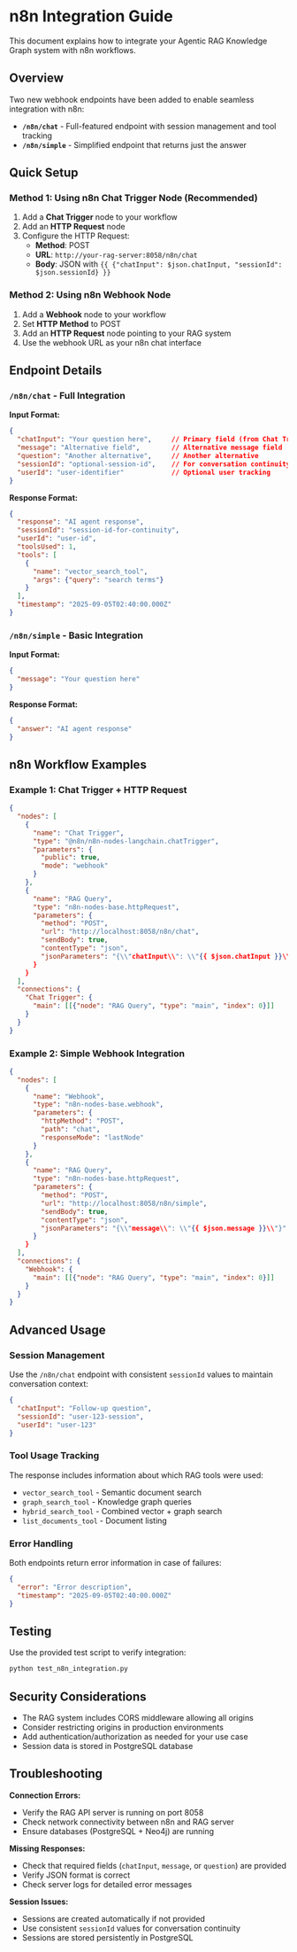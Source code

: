 # n8n Integration Guide

This document explains how to integrate your Agentic RAG Knowledge Graph system with n8n workflows.

## Overview

Two new webhook endpoints have been added to enable seamless integration with n8n:

- **`/n8n/chat`** - Full-featured endpoint with session management and tool tracking
- **`/n8n/simple`** - Simplified endpoint that returns just the answer

## Quick Setup

### Method 1: Using n8n Chat Trigger Node (Recommended)

1. Add a **Chat Trigger** node to your workflow
2. Add an **HTTP Request** node
3. Configure the HTTP Request:
   - **Method**: POST  
   - **URL**: `http://your-rag-server:8058/n8n/chat`
   - **Body**: JSON with `{{ {"chatInput": $json.chatInput, "sessionId": $json.sessionId} }}`

### Method 2: Using n8n Webhook Node

1. Add a **Webhook** node to your workflow
2. Set **HTTP Method** to POST
3. Add an **HTTP Request** node pointing to your RAG system
4. Use the webhook URL as your n8n chat interface

## Endpoint Details

### `/n8n/chat` - Full Integration

**Input Format:**
```json
{
  "chatInput": "Your question here",     // Primary field (from Chat Trigger)
  "message": "Alternative field",        // Alternative message field  
  "question": "Another alternative",     // Another alternative
  "sessionId": "optional-session-id",    // For conversation continuity
  "userId": "user-identifier"            // Optional user tracking
}
```

**Response Format:**
```json
{
  "response": "AI agent response",
  "sessionId": "session-id-for-continuity", 
  "userId": "user-id",
  "toolsUsed": 1,
  "tools": [
    {
      "name": "vector_search_tool",
      "args": {"query": "search terms"}
    }
  ],
  "timestamp": "2025-09-05T02:40:00.000Z"
}
```

### `/n8n/simple` - Basic Integration

**Input Format:**
```json
{
  "message": "Your question here"
}
```

**Response Format:**
```json
{
  "answer": "AI agent response"
}
```

## n8n Workflow Examples

### Example 1: Chat Trigger + HTTP Request

```json
{
  "nodes": [
    {
      "name": "Chat Trigger",
      "type": "@n8n/n8n-nodes-langchain.chatTrigger",
      "parameters": {
        "public": true,
        "mode": "webhook"
      }
    },
    {
      "name": "RAG Query",  
      "type": "n8n-nodes-base.httpRequest",
      "parameters": {
        "method": "POST",
        "url": "http://localhost:8058/n8n/chat",
        "sendBody": true,
        "contentType": "json",
        "jsonParameters": "{\\"chatInput\\": \\"{{ $json.chatInput }}\\", \\"sessionId\\": \\"{{ $json.sessionId }}\\", \\"userId\\": \\"{{ $json.userId || 'anonymous' }}\\"}"
      }
    }
  ],
  "connections": {
    "Chat Trigger": {
      "main": [[{"node": "RAG Query", "type": "main", "index": 0}]]
    }
  }
}
```

### Example 2: Simple Webhook Integration

```json
{
  "nodes": [
    {
      "name": "Webhook",
      "type": "n8n-nodes-base.webhook", 
      "parameters": {
        "httpMethod": "POST",
        "path": "chat",
        "responseMode": "lastNode"
      }
    },
    {
      "name": "RAG Query",
      "type": "n8n-nodes-base.httpRequest",
      "parameters": {
        "method": "POST", 
        "url": "http://localhost:8058/n8n/simple",
        "sendBody": true,
        "contentType": "json",
        "jsonParameters": "{\\"message\\": \\"{{ $json.message }}\\"}"
      }
    }
  ],
  "connections": {
    "Webhook": {
      "main": [[{"node": "RAG Query", "type": "main", "index": 0}]]
    }
  }
}
```

## Advanced Usage

### Session Management

Use the `/n8n/chat` endpoint with consistent `sessionId` values to maintain conversation context:

```json
{
  "chatInput": "Follow-up question",
  "sessionId": "user-123-session",
  "userId": "user-123"  
}
```

### Tool Usage Tracking

The response includes information about which RAG tools were used:

- `vector_search_tool` - Semantic document search
- `graph_search_tool` - Knowledge graph queries  
- `hybrid_search_tool` - Combined vector + graph search
- `list_documents_tool` - Document listing

### Error Handling

Both endpoints return error information in case of failures:

```json
{
  "error": "Error description",
  "timestamp": "2025-09-05T02:40:00.000Z"
}
```

## Testing

Use the provided test script to verify integration:

```bash
python test_n8n_integration.py
```

## Security Considerations

- The RAG system includes CORS middleware allowing all origins
- Consider restricting origins in production environments
- Add authentication/authorization as needed for your use case
- Session data is stored in PostgreSQL database

## Troubleshooting

**Connection Errors:**
- Verify the RAG API server is running on port 8058
- Check network connectivity between n8n and RAG server
- Ensure databases (PostgreSQL + Neo4j) are running

**Missing Responses:**
- Check that required fields (`chatInput`, `message`, or `question`) are provided
- Verify JSON format is correct
- Check server logs for detailed error messages

**Session Issues:**
- Sessions are created automatically if not provided
- Use consistent `sessionId` values for conversation continuity
- Sessions are stored persistently in PostgreSQL